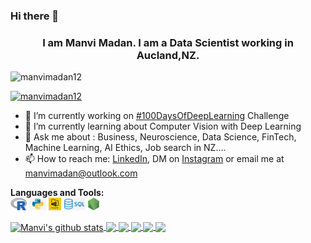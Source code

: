 ### Hi there 👋

<!--
**manvimadan12/manvimadan12** is a ✨ _special_ ✨ repository because its `README.md` (this file) appears on your GitHub profile.-->

<h3 align="center">I am Manvi Madan. I am a Data Scientist working in Aucland,NZ.</h3>

<p align="left"> <img src="https://komarev.com/ghpvc/?username=rajputjay41&label=Profile%20views&color=0e75b6&style=flat" alt="manvimadan12" /> </p>

<p align="left"> <a href="https://github.com/ryo-ma/github-profile-trophy"><img src="https://github-profile-trophy.vercel.app/?username=manvimadan12" alt="manvimadan12" /></a> </p>

- 🔭 I’m currently working on [#100DaysOfDeepLearning](https://www.instagram.com/ml.newzealand/) Challenge
- 🌱 I’m currently learning about Computer Vision with Deep Learning
- 💬 Ask me about : Business, Neuroscience, Data Science, FinTech, Machine Learning, AI Ethics, Job search in NZ....
- 📫 How to reach me: [LinkedIn](https://nz.linkedin.com/in/manvimadan?challengeId=AQFP41gYUVTWXgAAAXTdLTLUD1ouI-Slkj6j1vSVIpFSPFDELixPuQAPkSBK4_beV-6747rXSKjHK4dkQeuwCiK23vil0RopCg&submissionId=172312d1-e273-3916-9781-05335d3a4409), DM on [Instagram](https://www.instagram.com/ml.newzealand/) or email me at manvimadan@outlook.com


**Languages and Tools:**  
<code><img height="20" src="https://github.com/manvimadan12/manvimadan12/blob/master/images/Rlogo.svg"></code>
<code><img height="20" src="https://github.com/manvimadan12/manvimadan12/blob/master/images/python.jpg"></code>
<code><img height="20" src="https://github.com/manvimadan12/manvimadan12/blob/master/images/powerbi2.jpg"></code>
<code><img height="20" src="https://github.com/manvimadan12/manvimadan12/blob/master/images/sql.png"></code>
<code><img height="20" src="https://raw.githubusercontent.com/github/explore/80688e429a7d4ef2fca1e82350fe8e3517d3494d/topics/nodejs/nodejs.png"></code>    



<a href="https://github.com/manvimadan12/github-readme-stats">
  <img align="center" src="https://github-readme-stats.vercel.app/api?username=manvimadan12&show_icons=true&include_all_commits=true&theme=radical" alt="Manvi's github stats" />
</a>

<a href="https://github.com/manvimadan12/github-readme-stats">
  <img align="center" src="https://github-readme-stats.vercel.app/api/top-langs/?username=manvimadan12&layout=compact&theme=radical" />
</a> 

<a href="https://github.com/manvimadan12/Becoming-ML_engineer">
  <img align="center" src="https://github-readme-stats.vercel.app/api/pin/?username=manvimadan12&repo=Becoming-ML_engineer&theme=radical" />
</a>


<a href="https://github.com/manvimadan12/ML-Research-Papers-">
  <img align="center" src="https://github-readme-stats.vercel.app/api/pin/?username=manvimadan12&repo=ML-Research-Papers-&theme=radical" />
</a>   

<a href="https://github.com/manvimadan12/Computer_Vision_Roadmap">
  <img align="center" src="https://github-readme-stats.vercel.app/api/pin/?username=manvimadan12&repo=Computer_Vision_Roadmap&theme=radical" />
</a>   

<a href="https://github.com/manvimadan12/workout-training-using-ml">
  <img align="center" src="https://github-readme-stats.vercel.app/api/pin/?username=manvimadan12&repo=workout-training-using-ml&theme=radical" />
</a>   
